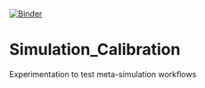 [![Binder](https://mybinder.org/badge_logo.svg)](https://mybinder.org/v2/gh/malwash/Simulation_Calibration.git/HEAD)

# Simulation_Calibration
Experimentation to test meta-simulation workflows
